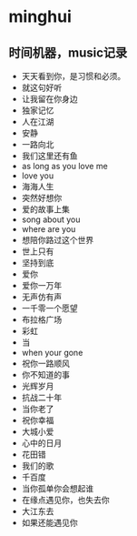 # minghui
## 时间机器，music记录
 - 天天看到你，是习惯和必须。
 - 就这句好听
 - 让我留在你身边
 - 独家记忆
 - 人在江湖
 - 安静
 - 一路向北
 - 我们这里还有鱼
 - as long as you love me
 - love you
 - 海海人生
 - 突然好想你
 - 爱的故事上集
 - song about you
 - where are you
 - 想陪你路过这个世界
 - 世上只有
 - 坚持到底
 - 爱你
 - 爱你一万年
 - 无声仿有声
 - 一千零一个愿望
 - 布拉格广场
 - 彩虹
 - 当
 - when your gone
 - 祝你一路顺风
 - 你不知道的事
 - 光辉岁月
 - 抗战二十年 
 - 当你老了
 - 祝你幸福
 - 大城小爱
 - 心中的日月
 - 花田错
 - 我们的歌
 - 千百度
 - 当你孤单你会想起谁
 - 在缘点遇见你，也失去你
 - 大江东去
 - 如果还能遇见你
